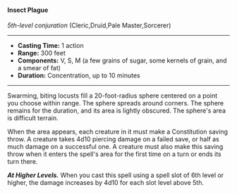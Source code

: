 #### Insect Plague
*5th-level conjuration* (Cleric,Druid,Pale Master,Sorcerer)
___
- **Casting Time:** 1 action
- **Range:** 300 feet
- **Components:** V, S, M (a few grains of sugar, some kernels of grain, and a smear of fat)
- **Duration:** Concentration, up to 10 minutes
---
Swarming, biting locusts fill a 20-foot-radius sphere centered on a point you choose within range. The sphere spreads around corners. The sphere remains for the duration, and its area is lightly obscured. The sphere's area is difficult terrain.

When the area appears, each creature in it must make a Constitution saving throw. A creature takes 4d10 piercing damage on a failed save, or half as much damage on a successful one. A creature must also make this saving throw when it enters the spell's area for the first time on a turn or ends its turn there.

***At Higher Levels.*** When you cast this spell using a spell slot of 6th level or higher, the damage increases by 4d10 for each slot level above 5th.